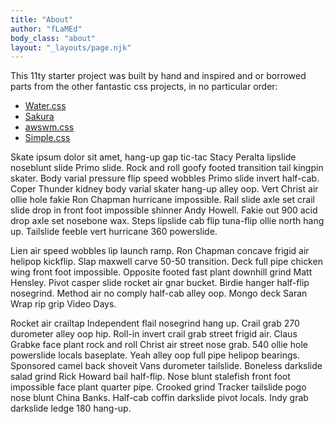 ```yaml
---
title: "About"
author: "fLaMEd"
body_class: "about"
layout: "_layouts/page.njk"
---
```


This 11ty starter project was built by hand and inspired and or borrowed parts from the other fantastic css projects, in no particular order:
* [Water.css](https://watercss.kognise.dev/)
* [Sakura](https://oxal.org/projects/sakura/)
* [awswm.css](https://igoradamenko.github.io/awsm.css/)
* [Simple.css](https://simplecss.org/)


Skate ipsum dolor sit amet, hang-up gap tic-tac Stacy Peralta lipslide noseblunt slide Primo slide. Rock and roll goofy footed transition tail kingpin skater. Body varial pressure flip speed wobbles Primo slide invert half-cab. Coper Thunder kidney body varial skater hang-up alley oop. Vert Christ air ollie hole fakie Ron Chapman hurricane impossible. Rail slide axle set crail slide drop in front foot impossible shinner Andy Howell. Fakie out 900 acid drop axle set nosebone wax. Steps lipslide cab flip tuna-flip ollie north hang up. Tailslide feeble vert hurricane 360 powerslide.

Lien air speed wobbles lip launch ramp. Ron Chapman concave frigid air helipop kickflip. Slap maxwell carve 50-50 transition. Deck full pipe chicken wing front foot impossible. Opposite footed fast plant downhill grind Matt Hensley. Pivot casper slide rocket air gnar bucket. Birdie hanger half-flip nosegrind. Method air no comply half-cab alley oop. Mongo deck Saran Wrap rip grip Video Days.

Rocket air crailtap Independent flail nosegrind hang up. Crail grab 270 durometer alley oop hip. Roll-in invert crail grab street frigid air. Claus Grabke face plant rock and roll Christ air street nose grab. 540 ollie hole powerslide locals baseplate. Yeah alley oop full pipe helipop bearings. Sponsored camel back shoveit Vans durometer tailslide. Boneless darkslide salad grind Rick Howard bail half-flip. Nose blunt stalefish front foot impossible face plant quarter pipe. Crooked grind Tracker tailslide pogo nose blunt China Banks. Half-cab coffin darkslide pivot locals. Indy grab darkslide ledge 180 hang-up.
